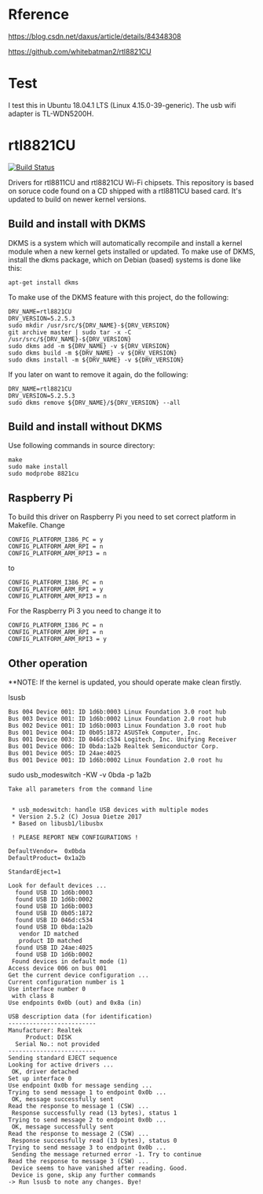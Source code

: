 # Rference
https://blog.csdn.net/daxus/article/details/84348308

https://github.com/whitebatman2/rtl8821CU

# Test
I test this in Ubuntu 18.04.1 LTS (Linux 4.15.0-39-generic). The usb wifi adapter is TL-WDN5200H.

# rtl8821CU
[![Build Status](https://travis-ci.org/whitebatman2/rtl8821CU.svg?branch=master)](https://travis-ci.org/whitebatman2/rtl8821CU)

Drivers for rtl8811CU and rtl8821CU Wi-Fi chipsets. This repository is based on soruce code found on a CD shipped with a rtl8811CU based card. It's updated to build on newer kernel versions.

## Build and install with DKMS

DKMS is a system which will automatically recompile and install a kernel module when a new kernel gets installed or updated. To make use of DKMS, install the dkms package, which on Debian (based) systems is done like this:

    apt-get install dkms

To make use of the DKMS feature with this project, do the following:

    DRV_NAME=rtl8821CU
    DRV_VERSION=5.2.5.3
    sudo mkdir /usr/src/${DRV_NAME}-${DRV_VERSION}
    git archive master | sudo tar -x -C /usr/src/${DRV_NAME}-${DRV_VERSION}
    sudo dkms add -m ${DRV_NAME} -v ${DRV_VERSION}
    sudo dkms build -m ${DRV_NAME} -v ${DRV_VERSION}
    sudo dkms install -m ${DRV_NAME} -v ${DRV_VERSION}

If you later on want to remove it again, do the following:

    DRV_NAME=rtl8821CU
    DRV_VERSION=5.2.5.3
    sudo dkms remove ${DRV_NAME}/${DRV_VERSION} --all

## Build and install without DKMS
Use following commands in source directory:
```
make
sudo make install
sudo modprobe 8821cu
```
## Raspberry Pi
To build this driver on Raspberry Pi you need to set correct platform in Makefile.
Change
```
CONFIG_PLATFORM_I386_PC = y
CONFIG_PLATFORM_ARM_RPI = n
CONFIG_PLATFORM_ARM_RPI3 = n
```
to
```
CONFIG_PLATFORM_I386_PC = n
CONFIG_PLATFORM_ARM_RPI = y
CONFIG_PLATFORM_ARM_RPI3 = n
```
For the Raspberry Pi 3 you need to change it to
```
CONFIG_PLATFORM_I386_PC = n
CONFIG_PLATFORM_ARM_RPI = n
CONFIG_PLATFORM_ARM_RPI3 = y
```
## Other operation
**NOTE: If the kernel is updated, you should operate make clean firstly.

lsusb
```
Bus 004 Device 001: ID 1d6b:0003 Linux Foundation 3.0 root hub
Bus 003 Device 001: ID 1d6b:0002 Linux Foundation 2.0 root hub
Bus 002 Device 001: ID 1d6b:0003 Linux Foundation 3.0 root hub
Bus 001 Device 004: ID 0b05:1872 ASUSTek Computer, Inc. 
Bus 001 Device 003: ID 046d:c534 Logitech, Inc. Unifying Receiver
Bus 001 Device 006: ID 0bda:1a2b Realtek Semiconductor Corp. 
Bus 001 Device 005: ID 24ae:4025  
Bus 001 Device 001: ID 1d6b:0002 Linux Foundation 2.0 root hu
```
sudo usb_modeswitch -KW -v 0bda -p 1a2b
```
Take all parameters from the command line


 * usb_modeswitch: handle USB devices with multiple modes
 * Version 2.5.2 (C) Josua Dietze 2017
 * Based on libusb1/libusbx

 ! PLEASE REPORT NEW CONFIGURATIONS !

DefaultVendor=  0x0bda
DefaultProduct= 0x1a2b

StandardEject=1

Look for default devices ...
  found USB ID 1d6b:0003
  found USB ID 1d6b:0002
  found USB ID 1d6b:0003
  found USB ID 0b05:1872
  found USB ID 046d:c534
  found USB ID 0bda:1a2b
   vendor ID matched
   product ID matched
  found USB ID 24ae:4025
  found USB ID 1d6b:0002
 Found devices in default mode (1)
Access device 006 on bus 001
Get the current device configuration ...
Current configuration number is 1
Use interface number 0
 with class 8
Use endpoints 0x0b (out) and 0x8a (in)

USB description data (for identification)
-------------------------
Manufacturer: Realtek
     Product: DISK
  Serial No.: not provided
-------------------------
Sending standard EJECT sequence
Looking for active drivers ...
 OK, driver detached
Set up interface 0
Use endpoint 0x0b for message sending ...
Trying to send message 1 to endpoint 0x0b ...
 OK, message successfully sent
Read the response to message 1 (CSW) ...
 Response successfully read (13 bytes), status 1
Trying to send message 2 to endpoint 0x0b ...
 OK, message successfully sent
Read the response to message 2 (CSW) ...
 Response successfully read (13 bytes), status 0
Trying to send message 3 to endpoint 0x0b ...
 Sending the message returned error -1. Try to continue
Read the response to message 3 (CSW) ...
 Device seems to have vanished after reading. Good.
 Device is gone, skip any further commands
-> Run lsusb to note any changes. Bye!
```
